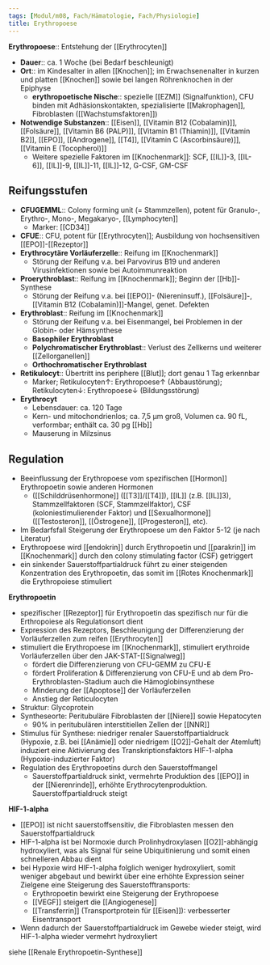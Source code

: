 ```yaml
---
tags: [Modul/m08, Fach/Hämatologie, Fach/Physiologie]
title: Erythropoese
---
```



**Erythropoese**:: Entstehung der [[Erythrocyten]]

- **Dauer**:: ca. 1 Woche (bei Bedarf beschleunigt)
- **Ort**:: im Kindesalter in allen [[Knochen]]; im Erwachsenenalter in kurzen und platten [[Knochen]] sowie bei langen Röhrenknochen in der Epiphyse
    - **erythropoetische Nische**:: spezielle [[EZM]] (Signalfunktion), CFU binden mit Adhäsionskontakten, spezialisierte [[Makrophagen]], Fibroblasten ([[Wachstumsfaktoren]])
- **Notwendige Substanzen**:: [[Eisen]], [[Vitamin B12 (Cobalamin)]], [[Folsäure]], [[Vitamin B6 (PALP)]], [[Vitamin B1 (Thiamin)]], [[Vitamin B2]], [[EPO]], [[Androgene]], [[T4]], [[Vitamin C (Ascorbinsäure)]], [[Vitamin E (Tocopherol)]]
    - Weitere spezielle Faktoren im [[Knochenmark]]: SCF, [[IL]]-3, [[IL-6]], [[IL]]-9, [[IL]]-11, [[IL]]-12, G-CSF, GM-CSF

## Reifungsstufen

- **CFUGEMML**:: Colony forming unit (= Stammzellen), potent für Granulo-, Erythro-, Mono-, Megakaryo-, [[Lymphocyten]]
    - Marker: [[CD34]]
- **CFUE**:: CFU, potent für [[Erythrocyten]]; Ausbildung von hochsensitiven [[EPO]]-[[Rezeptor]]
- **Erythrocytäre Vorläuferzelle**:: Reifung im [[Knochenmark]]
    - Störung der Reifung v.a. bei Parvovirus B19 und anderen Virusinfektionen sowie bei Autoimmunreaktion
- **Proerythroblast**:: Reifung im [[Knochenmark]]; Beginn der [[Hb]]-Synthese
    - Störung der Reifung v.a. bei [[EPO]]- (Niereninsuff.), [[Folsäure]]-, [[Vitamin B12 (Cobalamin)]]-Mangel, genet. Defekten
- **Erythroblast**:: Reifung im [[Knochenmark]]
    - Störung der Reifung v.a. bei Eisenmangel, bei Problemen in der Globin- oder Hämsynthese
    - **Basophiler Erythroblast**
    - **Polychromatischer Erythroblast**:: Verlust des Zellkerns und weiterer [[Zellorganellen]]
    - **Orthochromatischer Erythroblast**
- **Retikulocyt**:: Übertritt ins periphere [[Blut]]; dort genau 1 Tag erkennbar
    - Marker; Retikulocyten↑: Erythropoese↑ (Abbaustörung); Retikulocyten↓: Erythropoese↓ (Bildungsstörung)
- **Erythrocyt**
    - Lebensdauer: ca. 120 Tage
    - Kern- und mitochondrienlos; ca. 7,5 μm groß, Volumen ca. 90 fL, verformbar; enthält ca. 30 pg [[Hb]]
    - Mauserung in Milzsinus

## Regulation

- Beeinflussung der Erythropoese vom spezifischen [[Hormon]] Erythropoetin sowie anderen Hormonen
    - ([[Schilddrüsenhormone]] ([[T3]]/[[T4]]), [[IL]] (z.B. [[IL]]3), Stammzellfaktoren (SCF, Stammzellfaktor), CSF (koloniestimulierender Faktor) und [[Sexualhormone]]([[Testosteron]], [[Östrogene]], [[Progesteron]], etc).
- Im Bedarfsfall Steigerung der Erythropoese um den Faktor 5-12 (je nach Literatur)
- Erythropoese wird [[endokrin]] durch Erythropoetin und [[parakrin]] im [[Knochenmark]] durch den colony stimulating factor (CSF) getriggert
- ein sinkender Sauerstoffpartialdruck führt zu einer steigenden Konzentration des Erythropoetin, das somit im [[Rotes Knochenmark]] die Erythropoiese stimuliert

**Erythropoetin**

- spezifischer [[Rezeptor]] für Erythropoetin das spezifisch nur für die Erthropoiese als Regulationsort dient
- Expression des Rezeptors, Beschleunigung der Differenzierung der Vorläuferzellen zum reifen [[Erythrocyten]]
- stimuliert die Erythropoese im [[Knochenmark]], stimuliert erythroide Vorläuferzellen über den JAK-STAT-[[Signalweg]]
    - fördert die Differenzierung von CFU-GEMM zu CFU-E
    - fördert Proliferation & Differenzierung von CFU-E und ab dem Pro-Erythroblasten-Stadium auch die Hämoglobinsynthese
    - Minderung der [[Apoptose]] der Vorläuferzellen
    - Anstieg der Reticulocyten
- Struktur: Glycoprotein
- Syntheseorte: Peritubuläre Fibroblasten der [[Niere]] sowie Hepatocyten
    - 90% in peritubulären interstitiellen Zellen der [[NNR]]
- Stimulus für Synthese: niedriger renaler Sauerstoffpartialdruck (Hypoxie, z.B. bei [[Anämie]] oder niedrigem [[O2]]-Gehalt der Atemluft) induziert eine Aktivierung des Transkriptionsfaktors HIF-1-alpha (Hypoxie-induzierter Faktor)
- Regulation des Erythropoetins durch den Sauerstoffmangel
    - Sauerstoffpartialdruck sinkt, vermehrte Produktion des [[EPO]] in der [[Nierenrinde]], erhöhte Erythrocytenproduktion. Sauerstoffpartialdruck steigt

**HIF-1-alpha**

- [[EPO]] ist nicht sauerstoffsensitiv, die Fibroblasten messen den Sauerstoffpartialdruck
- HIF-1-alpha ist bei Normoxie durch Prolinhydroxylasen [[O2]]-abhängig hydroxyliert, was als Signal für seine Ubiquitinierung und somit einen schnelleren Abbau dient
- bei Hypoxie wird HIF-1-alpha folglich weniger hydroxyliert, somit weniger abgebaut und bewirkt über eine erhöhte Expression seiner Zielgene eine Steigerung des Sauerstofftransports:
    - Erythropoetin bewirkt eine Steigerung der Erythropoese
    - [[VEGF]] steigert die [[Angiogenese]]
    - [[Transferrin]] (Transportprotein für [[Eisen]]): verbesserter Eisentransport
- Wenn dadurch der Sauerstoffpartialdruck im Gewebe wieder steigt, wird HIF-1-alpha wieder vermehrt hydroxyliert


siehe [[Renale Erythropoetin-Synthese]]